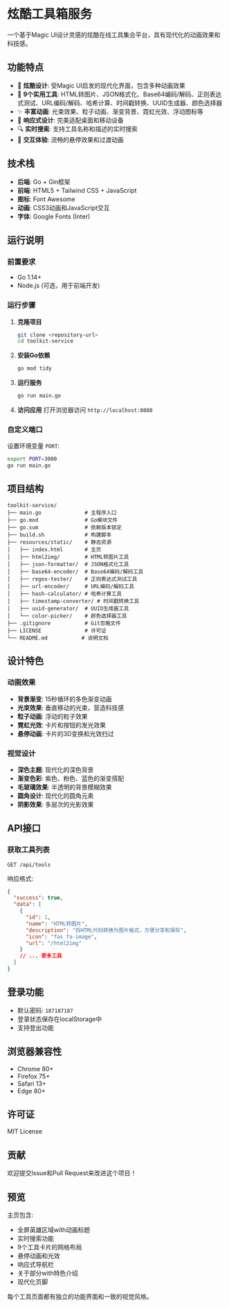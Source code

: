 # 炫酷工具箱服务

一个基于Magic UI设计灵感的炫酷在线工具集合平台，具有现代化的动画效果和科技感。

## 功能特点

- 🎨 **炫酷设计**: 受Magic UI启发的现代化界面，包含多种动画效果
- 🚀 **9个实用工具**: HTML转图片、JSON格式化、Base64编码/解码、正则表达式测试、URL编码/解码、哈希计算、时间戳转换、UUID生成器、颜色选择器
- ✨ **丰富动画**: 光束效果、粒子动画、渐变背景、霓虹光效、浮动图标等
- 📱 **响应式设计**: 完美适配桌面和移动设备
- 🔍 **实时搜索**: 支持工具名称和描述的实时搜索
- 🎯 **交互体验**: 流畅的悬停效果和过渡动画

## 技术栈

- **后端**: Go + Gin框架
- **前端**: HTML5 + Tailwind CSS + JavaScript
- **图标**: Font Awesome
- **动画**: CSS3动画和JavaScript交互
- **字体**: Google Fonts (Inter)

## 运行说明

### 前置要求

- Go 1.14+
- Node.js (可选，用于前端开发)

### 运行步骤

1. **克隆项目**
   ```bash
   git clone <repository-url>
   cd toolkit-service
   ```

2. **安装Go依赖**
   ```bash
   go mod tidy
   ```

3. **运行服务**
   ```bash
   go run main.go
   ```

4. **访问应用**
   打开浏览器访问 `http://localhost:8080`

### 自定义端口

设置环境变量 `PORT`:
```bash
export PORT=3000
go run main.go
```

## 项目结构

```
toolkit-service/
├── main.go              # 主程序入口
├── go.mod               # Go模块文件
├── go.sum               # 依赖版本锁定
├── build.sh             # 构建脚本
├── resources/static/    # 静态资源
│   ├── index.html       # 主页
│   ├── html2img/        # HTML转图片工具
│   ├── json-formatter/  # JSON格式化工具
│   ├── base64-encoder/  # Base64编码/解码工具
│   ├── regex-tester/    # 正则表达式测试工具
│   ├── url-encoder/     # URL编码/解码工具
│   ├── hash-calculator/ # 哈希计算工具
│   ├── timestamp-converter/ # 时间戳转换工具
│   ├── uuid-generator/  # UUID生成器工具
│   └── color-picker/    # 颜色选择器工具
├── .gitignore           # Git忽略文件
├── LICENSE              # 许可证
└── README.md           # 说明文档
```

## 设计特色

### 动画效果
- **背景渐变**: 15秒循环的多色渐变动画
- **光束效果**: 垂直移动的光束，营造科技感
- **粒子动画**: 浮动的粒子效果
- **霓虹光效**: 卡片和按钮的发光效果
- **悬停动画**: 卡片的3D变换和光效扫过

### 视觉设计
- **深色主题**: 现代化的深色背景
- **渐变色彩**: 紫色、粉色、蓝色的渐变搭配
- **毛玻璃效果**: 半透明的背景模糊效果
- **圆角设计**: 现代化的圆角元素
- **阴影效果**: 多层次的光影效果

## API接口

### 获取工具列表
```
GET /api/tools
```

响应格式:
```json
{
  "success": true,
  "data": [
    {
      "id": 1,
      "name": "HTML转图片",
      "description": "将HTML代码转换为图片格式，方便分享和保存",
      "icon": "fas fa-image",
      "url": "/html2img"
    }
    // ... 更多工具
  ]
}
```

## 登录功能

- 默认密码: `187187187`
- 登录状态保存在localStorage中
- 支持登出功能

## 浏览器兼容性

- Chrome 80+
- Firefox 75+
- Safari 13+
- Edge 80+

## 许可证

MIT License

## 贡献

欢迎提交Issue和Pull Request来改进这个项目！

## 预览

主页包含:
- 全屏英雄区域with动画标题
- 实时搜索功能
- 9个工具卡片的网格布局
- 悬停动画和光效
- 响应式导航栏
- 关于部分with特色介绍
- 现代化页脚

每个工具页面都有独立的功能界面和一致的视觉风格。